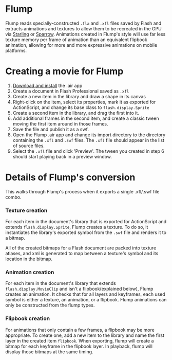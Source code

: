 # Flump

Flump reads specially-constructed `.fla` and `.xfl` files saved by Flash and extracts animations and
textures to allow them to be recreated in the GPU via [Starling](http://www.starling-framework.org/)
or [Sparrow](http://www.sparrow-framework.org/). Animations created in Flump's style will use far
less texture memory per frame of animation than an equivalent flipbook animation, allowing for more
and more expressive animations on mobile platforms.

# Creating a movie for Flump

1. [Download and install](https://github.com/downloads/threerings/flump/flump-exporter.air) the .air app
2. Create a document in Flash Professional saved as `.xfl`
3. Create a new item in the library and draw a shape in its canvas
4. Right-click on the item, select its properties, mark it as exported for ActionScript, and change
   its base class to `flash.display.Sprite`
5. Create a second item in the library, and drag the first into it.
6. Add additional frames in the second item, and create a classic tween moving the first item around
   in those frames.
7. Save the file and publish it as a swf.
8. Open the Flump .air app and change its import directory to the directory containing the `.xfl` and
   `.swf` files. The `.xfl` file should appear in the list of source files.
9. Select the `.xfl` file and click 'Preview'. The tween you created in step 6 should start playing
   back in a preview window.

# Details of Flump's conversion

This walks through Flump's process when it exports a single .xfl/.swf file combo.

### Texture creation

For each item in the document's library that is exported for ActionScript and extends
`flash.display.Sprite`, Flump creates a texture. To do so, it instantiates the library's exported
symbol from the `.swf` file and renders it to a bitmap.

All of the created bitmaps for a Flash document are packed into texture atlases, and xml is
generated to map between a texture's symbol and its location in the bitmap.

### Animation creation

For each item in the document's library that extends `flash.display.MovieClip` and isn't a flipbook(explained below), Flump creates an animation. It checks that for all layers and keyframes, each used symbol is either a texture, an animation, or a flipbook. Flump animations can only be constructed from the flump types.

### Flipbook creation

For animations that only contain a few frames, a flipbook may be more appropriate. To create one,
add a new item to the library and name the first layer in the created item `flipbook`. When
exporting, flump will create a bitmap for each keyframe in the flipbook layer. In playback, flump
will display those bitmaps at the same timing.
